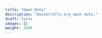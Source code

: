 ```yaml
---
title: "Open Data"
description: "Decentrafly.org open data."
draft: false
images: []
weight: 1000
---
```

